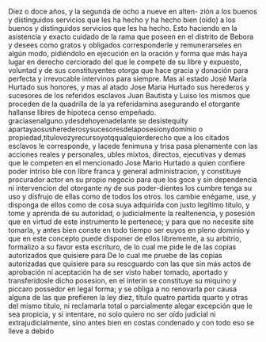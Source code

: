 Diez o doce años, y la segunda de ocho a nueve en alten-
zión a los buenos y distinguidos servicios que les ha hecho
y ha hecho bien (oído) a los buenos y distinguidos servicios que les ha hecho.
Esto haciendo en la asistencia y exacto cuidado de la rama que poseen en el distrito de Bebora y desees como gratos y obligados corresponderle y remunerarseles en algún modo, pidiéndolo en ejecución en la oración y forma que más haya lugar en
derecho cerciorado del que le compete de su libre y expuesto, voluntad y de sus constituyentes otorga que hace gracia y donación para perfecta y irrevocable intervinos para siempre. Mas al estado José María Hurtado sus honores, y
mas al atado Jose Maria Hurtado sus herederos y sucesores de los referidos esclavos Juan Bautista y Luiso los mismos que proceden de la quadrilla de la ya referidamina asegurando el otorgante hallanse libres de hipoteca censo empeñado.
graciasenalguno.ydesdehoyenadelante se desistequity
apartayaosusherederosysucesoresdelaposesionydominio
o propiedad,títulovozyrecursoyotqqualquierderecho
que
a los citados esclavos le corresponde, y lacede fenimuna y trisa
pasa plenamente con las acciones reales y personales, ubles
mixtos, directos, ejecutivas y demas que le competen en el mencionado Jose Mario Hurtado a quien confiere poder intriso
ble con libre franca y general administracion, y constituye procurador actor en su propio negocio para que los goce y sin dependencia ni intervencion del otorgante ny de sus poder-dientes los cumbre tenga su uso y disfrujo de ellas como de todos los otros.
los cambie enégame, use, y disponga de ellos como de cosa suya adquirida con justo legítimo título, y tome y aprenda de su autoridad, o judicialmente la realtenencia, y posesión que en virtud de este instrumento le pertenece; y para que no necesite
site tomarla, y antes bien conste en todo tiempo ser euyos en pleno dominio y que en este concepto puede disponer de ellos libremente, a su arbitrio, formalizo a su favor esta escrituro, de lo cual me pide le de las copias autorizados que quisiere para
De lo cual me pruebe de las copias autorizadas que quisiere para su rescguardo con las que sin más actos de aprobación ni aceptación ha de ser visto haber tomado, aportado y transferidosle dicho posesion, en el interin se constituye su miquino y piccaro
possedor en legal forma; y se obliga a no renovarla por causa alguna de las que prefieren la ley diez, título quatro partida quarto y otras del mismo título, ni reclamarla total o parcialmente alegar excepción que le sea propicia, y si intentare, no solo
quiero no ser oído judicial ni extrajudicialmente, sino antes bien en costas condenado y con todo eso se lleve a debido
